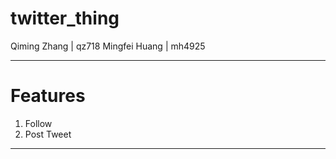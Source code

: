 twitter_thing
===

Qiming Zhang | qz718
Mingfei Huang | mh4925

---

# Features
1. Follow
2. Post Tweet

---
